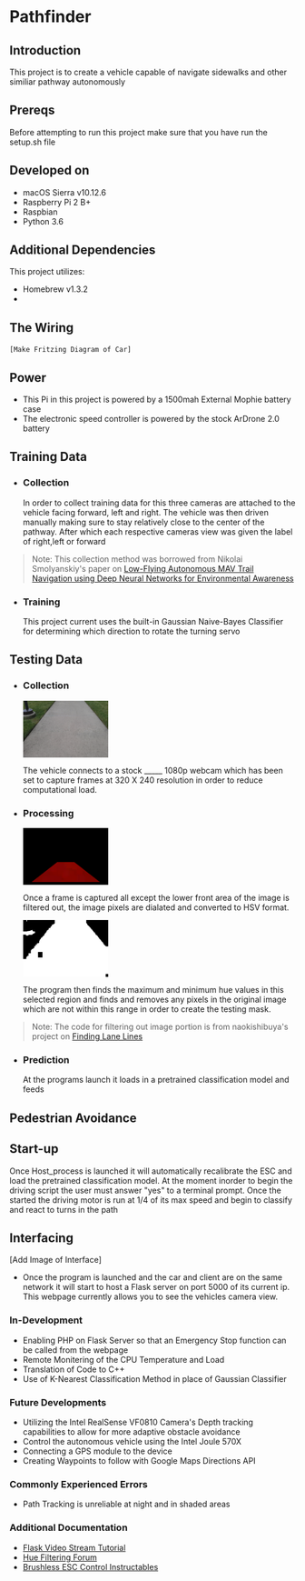 # Pathfinder

## Introduction
This project is to create a vehicle capable of navigate sidewalks and other similiar pathway autonomously
## Prereqs
Before attempting to run this project make sure that you have run the setup.sh file
## Developed on
* macOS Sierra v10.12.6
* Raspberry Pi 2 B+
* Raspbian 
* Python 3.6
## Additional Dependencies 
This project utilizes:
* Homebrew v1.3.2
* 
## The Wiring 
    [Make Fritzing Diagram of Car]
## Power 
* This Pi in this project is powered by a 1500mah External Mophie battery case
* The electronic speed controller is powered by the stock ArDrone 2.0 battery
## Training Data
* ### Collection
    In order to collect training data for this three cameras are attached to the vehicle facing forward, left and right. The vehicle was then driven manually making sure to stay relatively close to the center of the pathway. After which each respective cameras view was given the label of right,left or forward
> Note: This collection method was borrowed from Nikolai Smolyanskiy's paper on [Low-Flying Autonomous MAV Trail Navigation using Deep Neural Networks for Environmental Awareness](https://arxiv.org/abs/1705.02550)
* ### Training
    This project current uses the built-in Gaussian Naive-Bayes Classifier for determining which direction to rotate the turning servo
## Testing Data
* ### Collection

    <img src="View_Screenshot_10_12_30.png" width="150" height="100" align="center"> 

    The vehicle connects to a stock _____ 1080p webcam which has been set to capture frames at 320 X 240 resolution in order to reduce computational load. 
* ### Processing
    <img src="Area_Screenshot_10_12_30.png" width="150" height="100" align="center"> 

    Once a frame is captured all except the lower front area of the image is filtered out, the image pixels are dialated and converted to HSV format.

    <img src="Mask_Screenshot_10_12_30.png" width="150" height="100" align="center"> 

    The program then finds the maximum and minimum hue values in this selected region and finds and removes any pixels in the original image which are not within this range in order to create the testing mask.
    

> Note: The code for filtering out image portion is from naokishibuya's project on [Finding Lane Lines](https://github.com/naokishibuya/car-finding-lane-lines)
* ### Prediction
    At the programs launch it loads in a pretrained classification model and feeds
## Pedestrian Avoidance

## Start-up
Once Host_process is launched it will automatically recalibrate the ESC and load the pretrained classification model.
At the moment inorder to begin the driving script the user must answer "yes" to a terminal prompt. Once the started the driving motor is run at 1/4 of its max speed and begin to classify and react to turns in the path
## Interfacing
[Add Image of Interface]
* Once the program is launched and the car and client are on the same network it will start to host a Flask server on port 5000 of its current ip. This webpage currently allows you to see the vehicles camera view.

### In-Development
* Enabling PHP on Flask Server so that an Emergency Stop function can be called from the webpage
* Remote Monitering of the CPU Temperature and Load
* Translation of Code to C++
* Use of K-Nearest Classification Method in place of Gaussian Classifier

### Future Developments
* Utilizing the Intel RealSense 
VF0810 Camera's Depth tracking capabilities to allow for more adaptive obstacle avoidance
* Control the autonomous vehicle using the Intel Joule 570X
* Connecting a GPS module to the device 
* Creating Waypoints to follow with Google Maps Directions API

### Commonly Experienced Errors
* Path Tracking is unreliable at night and in shaded areas

### Additional Documentation
- [Flask Video Stream Tutorial](https://blog.miguelgrinberg.com/post/video-streaming-with-flask)
- [Hue Filtering Forum](_blank)
- [Brushless ESC Control Instructables](http://www.instructables.com/id/Driving-an-ESCBrushless-Motor-Using-Raspberry-Pi/)